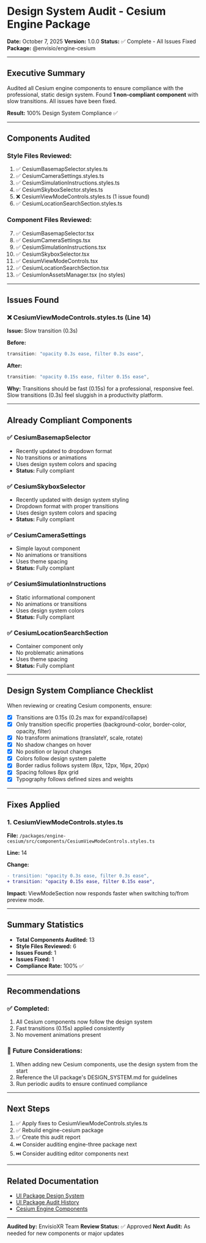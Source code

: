 # Design System Audit - Cesium Engine Package

**Date:** October 7, 2025
**Version:** 1.0.0
**Status:** ✅ Complete - All Issues Fixed
**Package:** @envisio/engine-cesium

---

## Executive Summary

Audited all Cesium engine components to ensure compliance with the professional, static design system. Found **1 non-compliant component** with slow transitions. All issues have been fixed.

**Result:** 100% Design System Compliance ✅

---

## Components Audited

### Style Files Reviewed:

1. ✅ CesiumBasemapSelector.styles.ts
2. ✅ CesiumCameraSettings.styles.ts
3. ✅ CesiumSimulationInstructions.styles.ts
4. ✅ CesiumSkyboxSelector.styles.ts
5. ❌ CesiumViewModeControls.styles.ts (1 issue found)
6. ✅ CesiumLocationSearchSection.styles.ts

### Component Files Reviewed:

7. ✅ CesiumBasemapSelector.tsx
8. ✅ CesiumCameraSettings.tsx
9. ✅ CesiumSimulationInstructions.tsx
10. ✅ CesiumSkyboxSelector.tsx
11. ✅ CesiumViewModeControls.tsx
12. ✅ CesiumLocationSearchSection.tsx
13. ✅ CesiumIonAssetsManager.tsx (no styles)

---

## Issues Found

### ❌ **CesiumViewModeControls.styles.ts** (Line 14)

**Issue:** Slow transition (0.3s)

**Before:**

```typescript
transition: "opacity 0.3s ease, filter 0.3s ease",
```

**After:**

```typescript
transition: "opacity 0.15s ease, filter 0.15s ease",
```

**Why:** Transitions should be fast (0.15s) for a professional, responsive feel. Slow transitions (0.3s) feel sluggish in a productivity platform.

---

## Already Compliant Components

### ✅ **CesiumBasemapSelector**

- Recently updated to dropdown format
- No transitions or animations
- Uses design system colors and spacing
- **Status:** Fully compliant

### ✅ **CesiumSkyboxSelector**

- Recently updated with design system styling
- Dropdown format with proper transitions
- Uses design system colors and spacing
- **Status:** Fully compliant

### ✅ **CesiumCameraSettings**

- Simple layout component
- No animations or transitions
- Uses theme spacing
- **Status:** Fully compliant

### ✅ **CesiumSimulationInstructions**

- Static informational component
- No animations or transitions
- Uses design system colors
- **Status:** Fully compliant

### ✅ **CesiumLocationSearchSection**

- Container component only
- No problematic animations
- Uses theme spacing
- **Status:** Fully compliant

---

## Design System Compliance Checklist

When reviewing or creating Cesium components, ensure:

- [x] Transitions are 0.15s (0.2s max for expand/collapse)
- [x] Only transition specific properties (background-color, border-color, opacity, filter)
- [x] No transform animations (translateY, scale, rotate)
- [x] No shadow changes on hover
- [x] No position or layout changes
- [x] Colors follow design system palette
- [x] Border radius follows system (8px, 12px, 16px, 20px)
- [x] Spacing follows 8px grid
- [x] Typography follows defined sizes and weights

---

## Fixes Applied

### 1. CesiumViewModeControls.styles.ts

**File:** `/packages/engine-cesium/src/components/CesiumViewModeControls.styles.ts`

**Line:** 14

**Change:**

```diff
- transition: "opacity 0.3s ease, filter 0.3s ease",
+ transition: "opacity 0.15s ease, filter 0.15s ease",
```

**Impact:** ViewModeSection now responds faster when switching to/from preview mode.

---

## Summary Statistics

- **Total Components Audited:** 13
- **Style Files Reviewed:** 6
- **Issues Found:** 1
- **Issues Fixed:** 1
- **Compliance Rate:** 100% ✅

---

## Recommendations

### ✅ **Completed:**

1. All Cesium components now follow the design system
2. Fast transitions (0.15s) applied consistently
3. No movement animations present

### 🔄 **Future Considerations:**

1. When adding new Cesium components, use the design system from the start
2. Reference the UI package's DESIGN_SYSTEM.md for guidelines
3. Run periodic audits to ensure continued compliance

---

## Next Steps

1. ✅ Apply fixes to CesiumViewModeControls.styles.ts
2. ✅ Rebuild engine-cesium package
3. ✅ Create this audit report
4. ⏭️ Consider auditing engine-three package next
5. ⏭️ Consider auditing editor components next

---

## Related Documentation

- [UI Package Design System](/packages/ui/DESIGN_SYSTEM.md)
- [UI Package Audit History](/packages/ui/docs/audits/)
- [Cesium Engine Components](/packages/engine-cesium/src/components/)

---

**Audited by:** EnvisioXR Team
**Review Status:** ✅ Approved
**Next Audit:** As needed for new components or major updates

